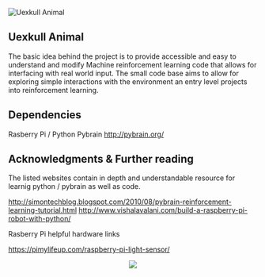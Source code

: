 ![Uexkull Animal](http://scncflab.com/wp-content/uploads/2018/09/img-01.png)

## Uexkull Animal

The basic idea behind the project is to provide accessible and easy to understand and modify Machine reinforcement learning code that allows for interfacing with real world input. The small code base aims to allow for exploring simple interactions with the environment an entry level projects into reinforcement learning. 

## Dependencies

Rasberry Pi / Python
Pybrain http://pybrain.org/


## Acknowledgments & Further reading

The listed websites contain in depth and understandable resource for learnig python / pybrain as well as code.

http://simontechblog.blogspot.com/2010/08/pybrain-reinforcement-learning-tutorial.html
http://www.vishalavalani.com/build-a-raspberry-pi-robot-with-python/

Rasberry Pi helpful hardware links

https://pimylifeup.com/raspberry-pi-light-sensor/

<p align="center">
  <img  src="http://scncflab.com/wp-content/uploads/2018/09/img-02.png">
</p>
